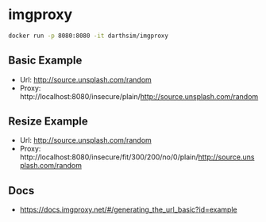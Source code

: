 # imgproxy

```sh
docker run -p 8080:8080 -it darthsim/imgproxy
```

## Basic Example

- Url: http://source.unsplash.com/random
- Proxy: http://localhost:8080/insecure/plain/http://source.unsplash.com/random

## Resize Example

- Url: http://source.unsplash.com/random
- Proxy: http://localhost:8080/insecure/fit/300/200/no/0/plain/http://source.unsplash.com/random

## Docs

- https://docs.imgproxy.net/#/generating_the_url_basic?id=example
